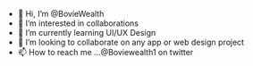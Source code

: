 - 👋 Hi, I’m @BovieWealth
- 👀 I’m interested in collaborations
- 🌱 I’m currently learning UI/UX Design
- 💞️ I’m looking to collaborate on any app or web design project
- 📫 How to reach me ...@Boviewealth1 on twitter

<!---
BovieWealth/BovieWealth is a ✨ special ✨ repository because its `README.md` (this file) appears on your GitHub profile.
You can click the Preview link to take a look at your changes.
--->
